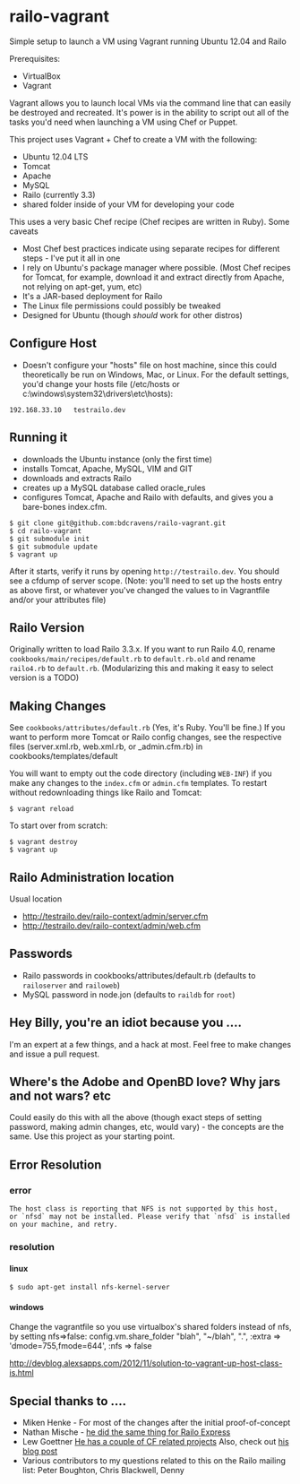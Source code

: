 railo-vagrant
=============

Simple setup to launch a VM using Vagrant running Ubuntu 12.04 and Railo


Prerequisites:
 
* VirtualBox
* Vagrant

Vagrant allows you to launch local VMs via the command line that can easily be destroyed and recreated. It's power is in the ability to script out all of the tasks you'd need when launching a VM using Chef or Puppet.

This project uses Vagrant + Chef to create a VM with the following:

* Ubuntu 12.04 LTS
* Tomcat
* Apache
* MySQL
* Railo (currently 3.3)
* shared folder inside of your VM for developing your code

This uses a very basic Chef recipe (Chef recipes are written in Ruby). Some caveats

* Most Chef best practices indicate using separate recipes for different steps - I've put it all in one
* I rely on Ubuntu's package manager where possible. (Most Chef recipes for Tomcat, for example, download it and extract directly from Apache, not relying on apt-get, yum, etc)
* It's a JAR-based deployment for Railo
* The Linux file permissions could possibly be tweaked 
* Designed for Ubuntu (though _should_ work for other distros)

Configure Host
--------------
* Doesn't configure your "hosts" file on host machine, since this could theoretically be run on Windows, Mac, or Linux. For the default settings, you'd change your hosts file (/etc/hosts or c:\windows\system32\drivers\etc\hosts):

```
192.168.33.10	testrailo.dev
```

Running it
----------
 - downloads the Ubuntu instance (only the first time)
 - installs Tomcat, Apache, MySQL, VIM and GIT
 - downloads and extracts Railo
 - creates up a MySQL database called oracle_rules
 - configures Tomcat, Apache and Railo with defaults, and gives you a bare-bones index.cfm.

```
$ git clone git@github.com:bdcravens/railo-vagrant.git
$ cd railo-vagrant
$ git submodule init
$ git submodule update
$ vagrant up 
```
After it starts, verify it runs by opening ```http://testrailo.dev```. You should see a cfdump of server scope. (Note: you'll need to set up the hosts entry as above first, or whatever you've changed the values to in Vagrantfile and/or your attributes file)

Railo Version
-------------
Originally written to load Railo 3.3.x. If you want to run Railo 4.0, rename ```cookbooks/main/recipes/default.rb``` to ```default.rb.old``` and rename ```railo4.rb``` to ```default.rb```. (Modularizing this and making it easy to select version is a TODO)

Making Changes
--------------
See ```cookbooks/attributes/default.rb``` (Yes, it's Ruby. You'll be fine.) If you want to perform more Tomcat or Railo config changes, see the respective files (server.xml.rb, web.xml.rb, or _admin.cfm.rb) in cookbooks/templates/default

You will want to empty out the code directory (including ```WEB-INF```) if you make any changes to the ```index.cfm``` or ```admin.cfm``` templates. To restart without redownloading things like Railo and Tomcat:

    $ vagrant reload

To start over from scratch:

    $ vagrant destroy
    $ vagrant up

Railo Administration location
-----------------------------
Usual location
 - http://testrailo.dev/railo-context/admin/server.cfm
 - http://testrailo.dev/railo-context/admin/web.cfm

Passwords
-----------
 - Railo passwords in cookbooks/attributes/default.rb (defaults to ```railoserver``` and ```railoweb```)
 - MySQL password in node.jon (defaults to ```raildb``` for ```root```)

Hey Billy, you're an idiot because you ….
-----------------------------------------
I'm an expert at a few things, and a hack at most. Feel free to make changes and issue a pull request.

Where's the Adobe and OpenBD love? Why jars and not wars? etc
-------------------------------------------------------------
Could easily do this with all the above (though exact steps of setting password, making admin changes, etc, would vary) - the concepts are the same. Use this project as your starting point.


Error Resolution
-------------------------------------------------------------
### error
    The host class is reporting that NFS is not supported by this host,
    or `nfsd` may not be installed. Please verify that `nfsd` is installed
    on your machine, and retry.
### resolution
#### linux
    $ sudo apt-get install nfs-kernel-server

#### windows
Change the vagrantfile so you use virtualbox's shared folders instead of nfs, by setting nfs=>false:
config.vm.share_folder "blah", "~/blah", ".", :extra => 'dmode=755,fmode=644', :nfs => false
    
http://devblog.alexsapps.com/2012/11/solution-to-vagrant-up-host-class-is.html

Special thanks to ….
--------------------
* Miken Henke - For most of the changes after the initial proof-of-concept 
* Nathan Mische - [he did the same thing for Railo Express](https://github.com/nmische/cookbooks)
* Lew Goettner [He has a couple of CF related projects](https://github.com/lewg) Also, check out [his blog post](http://beacon.wharton.upenn.edu/404/2011/12/keeping-your-machine-clean-with-vagrant-chef)
* Various contributors to my questions related to this on the Railo mailing list: Peter Boughton, Chris Blackwell, Denny


